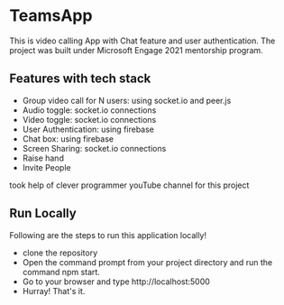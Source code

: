 # TeamsApp

This is video calling App with Chat feature and user authentication. The project was built under Microsoft Engage 2021 mentorship program.

## Features with tech stack

- Group video call for N users: using socket.io and peer.js
- Audio toggle: socket.io connections
- Video toggle: socket.io connections
- User Authentication: using firebase
- Chat box: using firebase
- Screen Sharing: socket.io connections
- Raise hand
- Invite People

took help of clever programmer youTube channel for this project

## Run Locally

 Following are the steps to run this application locally!

 - clone the repository
 - Open the command prompt from your project directory and run the command npm start.
 - Go to your browser and type http://localhost:5000
 - Hurray! That's it.
